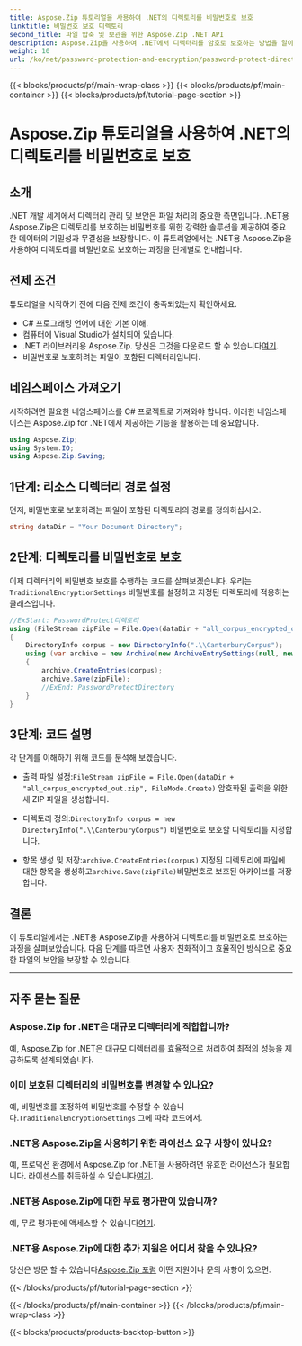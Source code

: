 ```yaml
---
title: Aspose.Zip 튜토리얼을 사용하여 .NET의 디렉토리를 비밀번호로 보호
linktitle: 비밀번호 보호 디렉토리
second_title: 파일 압축 및 보관을 위한 Aspose.Zip .NET API
description: Aspose.Zip을 사용하여 .NET에서 디렉터리를 암호로 보호하는 방법을 알아보세요. 이 단계별 튜토리얼을 통해 파일을 손쉽게 보호하세요.
weight: 10
url: /ko/net/password-protection-and-encryption/password-protect-directory/
---
```


{{< blocks/products/pf/main-wrap-class >}}
{{< blocks/products/pf/main-container >}}
{{< blocks/products/pf/tutorial-page-section >}}

# Aspose.Zip 튜토리얼을 사용하여 .NET의 디렉토리를 비밀번호로 보호


## 소개

.NET 개발 세계에서 디렉터리 관리 및 보안은 파일 처리의 중요한 측면입니다. .NET용 Aspose.Zip은 디렉토리를 보호하는 비밀번호를 위한 강력한 솔루션을 제공하여 중요한 데이터의 기밀성과 무결성을 보장합니다. 이 튜토리얼에서는 .NET용 Aspose.Zip을 사용하여 디렉토리를 비밀번호로 보호하는 과정을 단계별로 안내합니다.

## 전제 조건

튜토리얼을 시작하기 전에 다음 전제 조건이 충족되었는지 확인하세요.

- C# 프로그래밍 언어에 대한 기본 이해.
- 컴퓨터에 Visual Studio가 설치되어 있습니다.
-  .NET 라이브러리용 Aspose.Zip. 당신은 그것을 다운로드 할 수 있습니다[여기](https://releases.aspose.com/zip/net/).
- 비밀번호로 보호하려는 파일이 포함된 디렉터리입니다.

## 네임스페이스 가져오기

시작하려면 필요한 네임스페이스를 C# 프로젝트로 가져와야 합니다. 이러한 네임스페이스는 Aspose.Zip for .NET에서 제공하는 기능을 활용하는 데 중요합니다.

```csharp
using Aspose.Zip;
using System.IO;
using Aspose.Zip.Saving;
```

## 1단계: 리소스 디렉터리 경로 설정

먼저, 비밀번호로 보호하려는 파일이 포함된 디렉토리의 경로를 정의하십시오.

```csharp
string dataDir = "Your Document Directory";
```

## 2단계: 디렉토리를 비밀번호로 보호

 이제 디렉터리의 비밀번호 보호를 수행하는 코드를 살펴보겠습니다. 우리는`TraditionalEncryptionSettings` 비밀번호를 설정하고 지정된 디렉토리에 적용하는 클래스입니다.

```csharp
//ExStart: PasswordProtect디렉토리
using (FileStream zipFile = File.Open(dataDir + "all_corpus_encrypted_out.zip", FileMode.Create))
{
    DirectoryInfo corpus = new DirectoryInfo(".\\CanterburyCorpus");
    using (var archive = new Archive(new ArchiveEntrySettings(null, new TraditionalEncryptionSettings("p@s$"))))
    {
        archive.CreateEntries(corpus);
        archive.Save(zipFile);
        //ExEnd: PasswordProtectDirectory
    }
}
```

## 3단계: 코드 설명

각 단계를 이해하기 위해 코드를 분석해 보겠습니다.

-  출력 파일 설정:`FileStream zipFile = File.Open(dataDir + "all_corpus_encrypted_out.zip", FileMode.Create)` 암호화된 출력을 위한 새 ZIP 파일을 생성합니다.

-  디렉토리 정의:`DirectoryInfo corpus = new DirectoryInfo(".\\CanterburyCorpus")` 비밀번호로 보호할 디렉토리를 지정합니다.

-  항목 생성 및 저장:`archive.CreateEntries(corpus)` 지정된 디렉토리에 파일에 대한 항목을 생성하고`archive.Save(zipFile)`비밀번호로 보호된 아카이브를 저장합니다.

## 결론

이 튜토리얼에서는 .NET용 Aspose.Zip을 사용하여 디렉토리를 비밀번호로 보호하는 과정을 살펴보았습니다. 다음 단계를 따르면 사용자 친화적이고 효율적인 방식으로 중요한 파일의 보안을 보장할 수 있습니다.

---

## 자주 묻는 질문

### Aspose.Zip for .NET은 대규모 디렉터리에 적합합니까?
예, Aspose.Zip for .NET은 대규모 디렉터리를 효율적으로 처리하여 최적의 성능을 제공하도록 설계되었습니다.

### 이미 보호된 디렉터리의 비밀번호를 변경할 수 있나요?
 예, 비밀번호를 조정하여 비밀번호를 수정할 수 있습니다.`TraditionalEncryptionSettings` 그에 따라 코드에서.

### .NET용 Aspose.Zip을 사용하기 위한 라이선스 요구 사항이 있나요?
 예, 프로덕션 환경에서 Aspose.Zip for .NET을 사용하려면 유효한 라이선스가 필요합니다. 라이센스를 취득하실 수 있습니다[여기](https://purchase.aspose.com/buy).

### .NET용 Aspose.Zip에 대한 무료 평가판이 있습니까?
 예, 무료 평가판에 액세스할 수 있습니다[여기](https://releases.aspose.com/).

### .NET용 Aspose.Zip에 대한 추가 지원은 어디서 찾을 수 있나요?
 당신은 방문 할 수 있습니다[Aspose.Zip 포럼](https://forum.aspose.com/c/zip/37) 어떤 지원이나 문의 사항이 있으면.


{{< /blocks/products/pf/tutorial-page-section >}}

{{< /blocks/products/pf/main-container >}}
{{< /blocks/products/pf/main-wrap-class >}}

{{< blocks/products/products-backtop-button >}}
